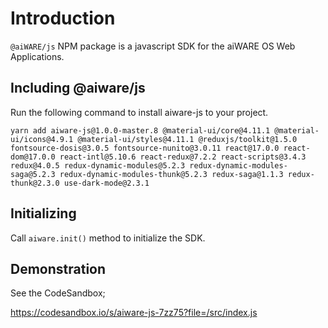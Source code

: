 # Introduction

`@aiWARE/js` NPM package is a javascript SDK for the aiWARE OS Web Applications.

## Including @aiware/js
Run the following command to install aiware-js to your project.

```
yarn add aiware-js@1.0.0-master.8 @material-ui/core@4.11.1 @material-ui/icons@4.9.1 @material-ui/styles@4.11.1 @reduxjs/toolkit@1.5.0 fontsource-dosis@3.0.5 fontsource-nunito@3.0.11 react@17.0.0 react-dom@17.0.0 react-intl@5.10.6 react-redux@7.2.2 react-scripts@3.4.3 redux@4.0.5 redux-dynamic-modules@5.2.3 redux-dynamic-modules-saga@5.2.3 redux-dynamic-modules-thunk@5.2.3 redux-saga@1.1.3 redux-thunk@2.3.0 use-dark-mode@2.3.1
```

## Initializing
Call `aiware.init()` method to initialize the SDK.

## Demonstration
See the CodeSandbox;

https://codesandbox.io/s/aiware-js-7zz75?file=/src/index.js
